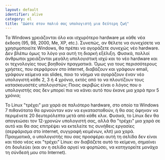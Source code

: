 ```yaml
---
layout: default
identifier: alive
category: el
title: "Δώστε στον παλιό σας υπολογιστή μια δεύτερη ζωή"
---
```


Τα Windows χρειάζονται όλο και ισχυρότερο hardware με κάθε νέα έκδοση
 (95, 98, 2000, Me, XP, etc.). Συνεπώς, αν θέλετε να συνεχίσετε να χρησιμοποιείτε 
Windows, θα πρέπει να αγοράζετε συνεχώς νέο hardware. Δεν βλέπω όμως το λόγο για 
αυτή τη διαρκή εξέλιξη. Φυσικά, πολλοί άνθρωποι χρειάζονται μεγάλη 
υπολογιστική ισχύ και το νέο hardware και οι τεχνολογίες τους βοηθούν πραγματικά.
Όμως για τους περισσότερους χρήστες, που σερφάρουν στο internet, διαβάζουν και
γράφουν email, γράφουν κείμενα και slides, ποιο το νόημα να αγοράζουν έναν νέο
υπολογιστή κάθε 2, 3 ή 4 χρόνια, εκτός από το να πλουτίζουν τους κατασκευαστές
υπολογιστών; Ποιος ακριβώς είναι ο λόγος που ο υπολογιστής σας δεν μπορεί πια να
κάνει αυτό που έκανε μια χαρά πριν 5 χρόνια;

Το Linux "τρέχει" μια χαρά σε παλιότερο hardware, στο οποίο τα Windows 7 
πιθανότατα θα αρνούνταν καν να εγκατασταθούν, ή θα σας άφηναν να περιμένετε
20 δευτερόλεπτα μετά από κάθε κλικ. Φυσικά, το Linux δεν θα απογειώσει τον 
12-χρονών υπολογιστή σας, αλλά θα "τρέχει" μια χαρά σε αυτό και θα σας επιτρέψει
να εκτελείτε τις συνήθεις εργασίες (σερφάρισμα στο internet, συγγραφή κειμένων, κλπ)
μια χαρά. Πραγματικά, ο υπολογιστής που σας προσφέρει αυτή τη σελίδα δεν είναι
και τόσο νέος και "τρέχει" Linux: αν διαβάζετε αυτό το κείμενο, σημαίνει ότι 
δουλεύει (και αν η σελίδα αργεί να φορτώσει, να κατηγορείτε μονάχα τη σύνδεσή μου
στο Internet).




